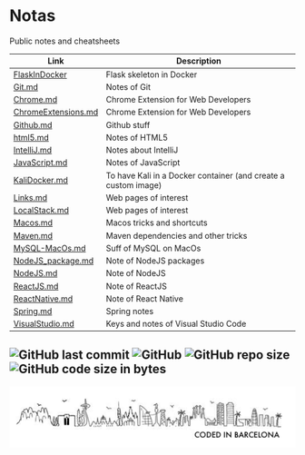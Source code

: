 # Notas

Public notes and cheatsheets

| Link | Description |
|------|-------------|
| [FlaskInDocker](FlaskInDocker/) | Flask skeleton in Docker |
| [Git.md](Git.md) | Notes of Git |
| [Chrome.md](Chrome.md) | Chrome Extension for Web Developers |
| [ChromeExtensions.md](ChromeExtensions.md) | Chrome Extension for Web Developers |
| [Github.md](Github.md) | Github stuff |
| [html5.md](html.md) | Notes of HTML5 |
| [IntelliJ.md](IntelliJ.md) | Notes about IntelliJ |
| [JavaScript.md](JavaScript.md) | Notes of JavaScript |
| [KaliDocker.md](KaliDocker.md) | To have Kali in a Docker container (and create a custom image)|
| [Links.md](Links.md) | Web pages of interest |
| [LocalStack.md](LocalStack.md) | Web pages of interest |
| [Macos.md](Macos.md) | Macos tricks and shortcuts |
| [Maven.md](Maven.md) | Maven dependencies and other tricks |
| [MySQL-MacOs.md](MySQL-MacOs.md) | Suff of MySQL on MacOs|
| [NodeJS_package.md](NodeJS.md) | Note of NodeJS packages |
| [NodeJS.md](NodeJS.md) | Note of NodeJS |
| [ReactJS.md](ReactJS.md) | Note of ReactJS |
| [ReactNative.md](ReactNative.md) | Note of React Native |
| [Spring.md](Spring.md) | Spring notes |
| [VisualStudio.md](VisualStudio.md) | Keys and notes of Visual Studio Code |
![GitHub last commit](https://img.shields.io/github/last-commit/leguim-repo/notas)
![GitHub](https://img.shields.io/github/license/leguim-repo/notas)
![GitHub repo size](https://img.shields.io/github/repo-size/leguim-repo/notas)
![GitHub code size in bytes](https://img.shields.io/github/languages/code-size/leguim-repo/notas)
---
<!-- Pit i Collons -->
![Coded In Barcelona](https://raw.githubusercontent.com/leguim-repo/leguim-repo/master/img/currentfooter.png)
